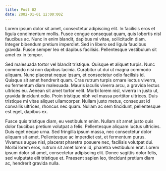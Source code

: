 ```yaml
---
title: Post 02
date: 2002-01-01 12:00:00Z
---
```

Lorem ipsum dolor sit amet, consectetur adipiscing elit. In facilisis eros et ligula condimentum mollis. Fusce congue consequat quam, quis lobortis nisl faucibus ac. Nunc in enim blandit, dapibus mi vitae, sollicitudin diam. Integer bibendum pretium imperdiet. Sed in libero sed ligula faucibus gravida. Fusce semper leo et dapibus facilisis. Pellentesque vestibulum sit amet ex in tempor.

Sed malesuada tortor vel blandit tristique. Quisque et aliquet turpis. Nunc commodo nisi non dapibus lacinia. Curabitur ut dui ut magna commodo aliquam. Nunc placerat neque ipsum, et consectetur odio facilisis id. Quisque sit amet hendrerit quam. Cras rutrum turpis ornare lectus viverra, eu fermentum diam malesuada. Mauris iaculis viverra arcu, a gravida lectus ultrices eu. Aenean sit amet tortor velit. Morbi lorem nisl, viverra in justo ut, gravida tincidunt odio. Proin tristique nibh vel massa porttitor ultrices. Duis tristique mi vitae aliquet ullamcorper. Nullam justo metus, consequat id convallis ultrices, rhoncus nec quam. Nullam ac sem tincidunt, pellentesque est eget, dapibus ex.

Fusce quis tristique diam, eu vestibulum enim. Nullam sit amet justo quis dolor faucibus pretium volutpat a felis. Pellentesque aliquam luctus ultricies. Duis eget neque urna. Sed fringilla ipsum massa, nec consectetur dolor aliquam sit amet. Pellentesque ac imperdiet est, et fermentum purus. Vivamus augue nisl, placerat pharetra posuere nec, facilisis volutpat dui. Morbi lorem eros, rutrum sit amet lorem id, pharetra vestibulum erat. Lorem ipsum dolor sit amet, consectetur adipiscing elit. Donec sagittis dolor felis, sed vulputate elit tristique et. Praesent sapien leo, tincidunt pretium diam ac, hendrerit gravida nulla.
